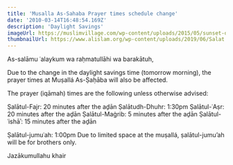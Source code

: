 ```yaml
---
title: 'Musalla As-Sahaba Prayer times schedule change'
date: '2010-03-14T16:48:54.169Z'
description: 'Daylight Savings'
imageUrl: https://muslimvillage.com/wp-content/uploads/2015/05/sunset-dua-islamic-3710002_900.jpg
thumbnailUrl: https://www.alislam.org/wp-content/uploads/2019/06/Salat.jpg
---
```


As-salāmu ʿalaykum wa raḥmatullāhi wa barakātuh,

Due to the change in the daylight savings time (tomorrow morning), the prayer times at Muṣallá As-Ṣaḥāba will also be affected.

The prayer (iqāmah) times are the following unless otherwise advised:

Ṣalātul-Fajr: 20 minutes after the aḏān
Ṣalātudh-Dhuhr: 1:30pm
Ṣalātul-ʿAṣr: 20 minutes after the aḏān
Ṣalātul-Maġrib: 5 minutes after the aḏān
Ṣalātul-ʿishāʾ: 15 minutes after the aḏān

Ṣalātul-jumuʿah: 1:00pm
Due to limited space at the muṣallá, ṣalātul-jumu’ah will be for brothers only.

Jazākumullahu khair
